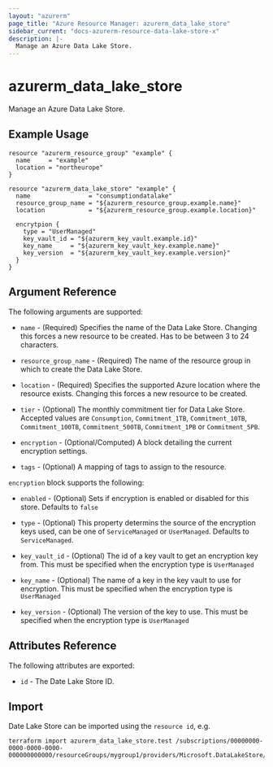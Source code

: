```yaml
---
layout: "azurerm"
page_title: "Azure Resource Manager: azurerm_data_lake_store"
sidebar_current: "docs-azurerm-resource-data-lake-store-x"
description: |-
  Manage an Azure Data Lake Store.
---
```


# azurerm_data_lake_store

Manage an Azure Data Lake Store.

## Example Usage

```hcl
resource "azurerm_resource_group" "example" {
  name     = "example"
  location = "northeurope"
}

resource "azurerm_data_lake_store" "example" {
  name                = "consumptiondatalake"
  resource_group_name = "${azurerm_resource_group.example.name}"
  location            = "${azurerm_resource_group.example.location}"
  
  encrytpion {
    type = "UserManaged"
    key_vault_id = "${azurerm_key_vault.example.id}"
    key_name     = "${azurerm_key_vault_key.example.name}"
    key_version  = "${azurerm_key_vault_key.example.version}"
  }
}
```

## Argument Reference

The following arguments are supported:

* `name` - (Required) Specifies the name of the Data Lake Store. Changing this forces a new resource to be created. Has to be between 3 to 24 characters.

* `resource_group_name` - (Required) The name of the resource group in which to create the Data Lake Store.

* `location` - (Required) Specifies the supported Azure location where the resource exists. Changing this forces a new resource to be created.

* `tier` - (Optional) The monthly commitment tier for Data Lake Store. Accepted values are `Consumption`, `Commitment_1TB`, `Commitment_10TB`, `Commitment_100TB`, `Commitment_500TB`, `Commitment_1PB` or `Commitment_5PB`.

* `encryption` - (Optional/Computed) A block detailing the current encryption settings.

* `tags` - (Optional) A mapping of tags to assign to the resource.

`encryption` block supports the following:

* `enabled` - (Optional) Sets if encryption is enabled or disabled for this store. Defaults to `false` 

* `type` - (Optional) This property determins the source of the encryption keys used, can be one of `ServiceManaged` or `UserManaged`. Defaults to `ServiceManaged`.
    
* `key_vault_id` - (Optional) The id of a key vault to get an encryption key from. This must be specified when the encryption type is `UserManaged`

* `key_name` - (Optional) The name of a key in the key vault to use for encryption. This must be specified when the encryption type is `UserManaged`

* `key_version` - (Optional) The version of the key to use. This must be specified when the encryption type is `UserManaged`
    
## Attributes Reference

The following attributes are exported:

* `id` - The Date Lake Store ID.

## Import

Date Lake Store can be imported using the `resource id`, e.g.

```shell
terraform import azurerm_data_lake_store.test /subscriptions/00000000-0000-0000-0000-000000000000/resourceGroups/mygroup1/providers/Microsoft.DataLakeStore/accounts/mydatalakeaccount
```
